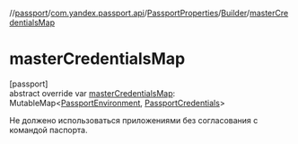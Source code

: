 //[passport](../../../../index.md)/[com.yandex.passport.api](../../index.md)/[PassportProperties](../index.md)/[Builder](index.md)/[masterCredentialsMap](master-credentials-map.md)

# masterCredentialsMap

[passport]\
abstract override var [masterCredentialsMap](master-credentials-map.md): MutableMap&lt;[PassportEnvironment](../../-passport-environment/index.md), [PassportCredentials](../../-passport-credentials/index.md)&gt;

Не должено использоваться приложениями без согласования с командой паспорта.
